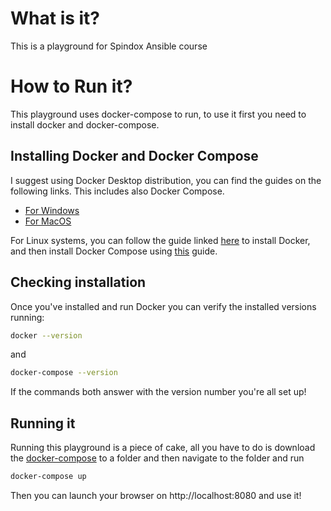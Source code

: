 # What is it?
This is a playground for Spindox Ansible course
# How to Run it?

This playground uses docker-compose to run, to use it first you need to install docker and docker-compose.
## Installing Docker and Docker Compose

I suggest using Docker Desktop distribution, you can find the guides on the following links. This includes also Docker Compose.

* [For Windows](https://docs.docker.com/desktop/windows/install/)
* [For MacOS](https://docs.docker.com/desktop/mac/install/)

For Linux systems, you can follow the guide linked [here](https://docs.docker.com/engine/install/#server) to install Docker, and then install Docker Compose using [this](https://docs.docker.com/compose/install/#install-compose-on-linux-systems) guide.

## Checking installation

Once you've installed and run Docker you can verify the installed versions running:

```bash
docker --version
```

and 

```bash
docker-compose --version
```

If the commands both answer with the version number you're all set up!

## Running it

Running this playground is a piece of cake, all you have to do is download the [docker-compose](https://github.com/Spindox/ansible-playground/releases/download/v1.0/docker-compose.yml) to a folder and then navigate to the folder and run

```bash
docker-compose up
```

Then you can launch your browser on http://localhost:8080 and use it!